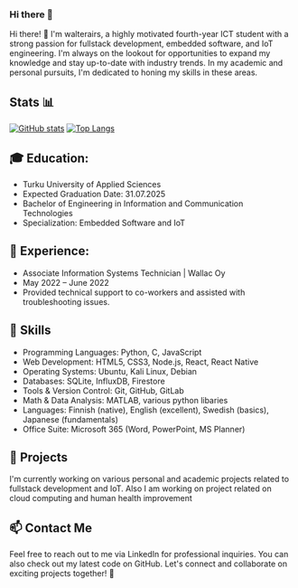 ### Hi there 👋

Hi there! 👋 I'm walterairs, a highly motivated fourth-year ICT student with a strong passion for fullstack development, embedded software, and IoT engineering. I'm always on the lookout for opportunities to expand my knowledge and stay up-to-date with industry trends. In my academic and personal pursuits, I'm dedicated to honing my skills in these areas.

## Stats 📊

[![GitHub stats](https://github-readme-stats-xi-three-92.vercel.app/api?username=walterairs)](https://github.com/anuraghazra/github-readme-stats)
[![Top Langs](https://github-readme-stats-xi-three-92.vercel.app/api/top-langs/?username=walterairs)](https://github.com/anuraghazra/github-readme-stats)


## 🎓 Education:
- Turku University of Applied Sciences
- Expected Graduation Date: 31.07.2025
- Bachelor of Engineering in Information and Communication Technologies
- Specialization: Embedded Software and IoT

## 💼 Experience:
- Associate Information Systems Technician | Wallac Oy
- May 2022 – June 2022
- Provided technical support to co-workers and assisted with troubleshooting issues.

## 🔧 Skills
- Programming Languages: Python, C, JavaScript
- Web Development: HTML5, CSS3, Node.js, React, React Native
- Operating Systems: Ubuntu, Kali Linux, Debian
- Databases: SQLite, InfluxDB, Firestore
- Tools & Version Control: Git, GitHub, GitLab
- Math & Data Analysis: MATLAB, various python libaries
- Languages: Finnish (native), English (excellent), Swedish (basics), Japanese (fundamentals)
- Office Suite: Microsoft 365 (Word, PowerPoint, MS Planner)

## 🌟 Projects
I'm currently working on various personal and academic projects related to fullstack development and IoT. Also I am working
on project related on cloud computing and human health improvement

## 📫 Contact Me
Feel free to reach out to me via LinkedIn for professional inquiries.
You can also check out my latest code on GitHub.
Let's connect and collaborate on exciting projects together! 🚀
